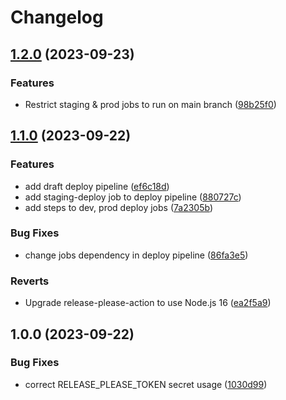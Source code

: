 # Changelog

## [1.2.0](https://github.com/ahmednmourad/multi-environment-cicd/compare/v1.1.0...v1.2.0) (2023-09-23)


### Features

* Restrict staging & prod jobs to run on main branch ([98b25f0](https://github.com/ahmednmourad/multi-environment-cicd/commit/98b25f0088580e9677b4bcb0e173789e8ad6a541))

## [1.1.0](https://github.com/ahmednmourad/Multi-Environment-CICD/compare/v1.0.0...v1.1.0) (2023-09-22)


### Features

* add draft deploy pipeline ([ef6c18d](https://github.com/ahmednmourad/Multi-Environment-CICD/commit/ef6c18d294aece8113d384c91c068b57b72331aa))
* add staging-deploy job to deploy pipeline ([880727c](https://github.com/ahmednmourad/Multi-Environment-CICD/commit/880727c6f58baeda16fe1d0266e862aae00b9539))
* add steps to dev, prod deploy jobs ([7a2305b](https://github.com/ahmednmourad/Multi-Environment-CICD/commit/7a2305b8194c28ed5a87cc8f37867837db927dc9))


### Bug Fixes

* change jobs dependency in deploy pipeline ([86fa3e5](https://github.com/ahmednmourad/Multi-Environment-CICD/commit/86fa3e597aea61c9a5dbb8662fb1439140273918))


### Reverts

* Upgrade release-please-action to use Node.js 16 ([ea2f5a9](https://github.com/ahmednmourad/Multi-Environment-CICD/commit/ea2f5a9b0ef78ed25648f5b915ac211d533fe5a2))

## 1.0.0 (2023-09-22)


### Bug Fixes

* correct RELEASE_PLEASE_TOKEN secret usage ([1030d99](https://github.com/ahmednmourad/Multi-Environment-CICD/commit/1030d99db93f4a036ec159d34f6f5125c94d80b4))

